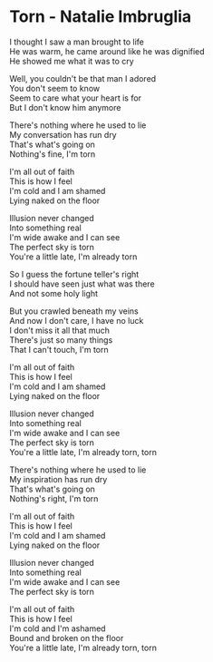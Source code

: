 # Torn - Natalie Imbruglia

I thought I saw a man brought to life\
He was warm, he came around like he was dignified\
He showed me what it was to cry

Well, you couldn't be that man I adored\
You don't seem to know\
Seem to care what your heart is for\
But I don't know him anymore

There's nothing where he used to lie\
My conversation has run dry\
That's what's going on\
Nothing's fine, I'm torn

I'm all out of faith\
This is how I feel\
I'm cold and I am shamed\
Lying naked on the floor

Illusion never changed\
Into something real\
I'm wide awake and I can see\
The perfect sky is torn\
You're a little late, I'm already torn

So I guess the fortune teller's right\
I should have seen just what was there\
And not some holy light

But you crawled beneath my veins\
And now I don't care, I have no luck\
I don't miss it all that much\
There's just so many things\
That I can't touch, I'm torn

I'm all out of faith\
This is how I feel\
I'm cold and I am shamed\
Lying naked on the floor

Illusion never changed\
Into something real\
I'm wide awake and I can see\
The perfect sky is torn\
You're a little late, I'm already torn, torn

There's nothing where he used to lie\
My inspiration has run dry\
That's what's going on\
Nothing's right, I'm torn

I'm all out of faith\
This is how I feel\
I'm cold and I am shamed\
Lying naked on the floor

Illusion never changed\
Into something real\
I'm wide awake and I can see\
The perfect sky is torn

I'm all out of faith\
This is how I feel\
I'm cold and I'm ashamed\
Bound and broken on the floor\
You're a little late, I'm already torn, torn